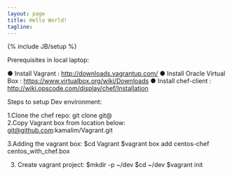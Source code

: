 ```yaml
---
layout: page
title: Hello World!
tagline: 
---
```

{% include JB/setup %}

    
Prerequisites in local laptop:

●	Install Vagrant : http://downloads.vagrantup.com/
●	Install Oracle Virtual Box : https://www.virtualbox.org/wiki/Downloads
●	Install chef-client : http://wiki.opscode.com/display/chef/Installation

Steps to setup Dev environment:

1.Clone the chef repo:
git clone git@<your chef-repo>  
2.Copy  Vagrant box from location below:
git@github.com:kamalim/Vagrant.git

3.Adding the vagrant box:
$cd Vagrant
$vagrant box add centos-chef centos_with_chef.box

3. Create vagrant project:
$mkdir -p ~/dev
$cd ~/dev
$vagrant init 


